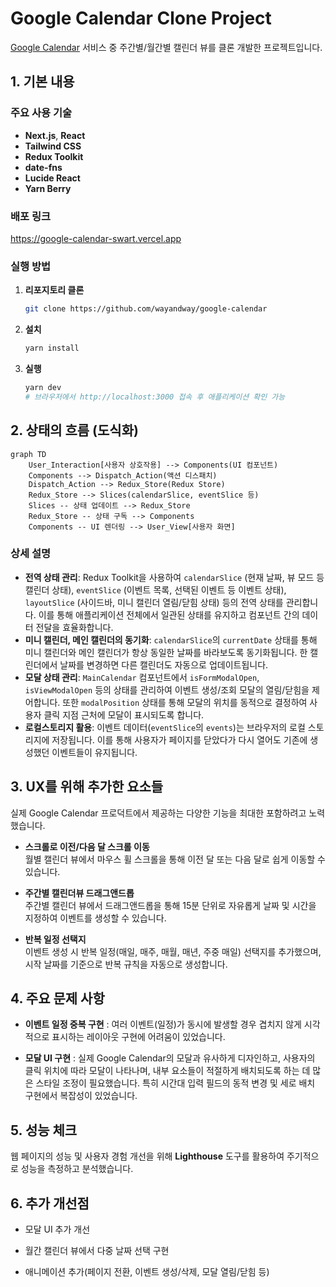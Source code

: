 # Google Calendar Clone Project

[Google Calendar](https://calendar.google.com/calendar) 서비스 중 주간별/월간별 캘린더 뷰를 클론 개발한 프로젝트입니다.

## 1. 기본 내용

### 주요 사용 기술

- **Next.js**, **React**
- **Tailwind CSS**
- **Redux Toolkit**
- **date-fns**
- **Lucide React**
- **Yarn Berry**

### 배포 링크

https://google-calendar-swart.vercel.app

### 실행 방법

1.  **리포지토리 클론**
    ```bash
    git clone https://github.com/wayandway/google-calendar
    ```
2.  **설치**
    ```bash
    yarn install
    ```
3.  **실행**
    ```bash
    yarn dev
    # 브라우저에서 http://localhost:3000 접속 후 애플리케이션 확인 가능
    ```

## 2. 상태의 흐름 (도식화)

```mermaid
graph TD
    User_Interaction[사용자 상호작용] --> Components(UI 컴포넌트)
    Components --> Dispatch_Action(액션 디스패치)
    Dispatch_Action --> Redux_Store(Redux Store)
    Redux_Store --> Slices(calendarSlice, eventSlice 등)
    Slices -- 상태 업데이트 --> Redux_Store
    Redux_Store -- 상태 구독 --> Components
    Components -- UI 렌더링 --> User_View[사용자 화면]
```

### 상세 설명

- **전역 상태 관리**: Redux Toolkit을 사용하여 `calendarSlice` (현재 날짜, 뷰 모드 등 캘린더 상태), `eventSlice` (이벤트 목록, 선택된 이벤트 등 이벤트 상태), `layoutSlice` (사이드바, 미니 캘린더 열림/닫힘 상태) 등의 전역 상태를 관리합니다. 이를 통해 애플리케이션 전체에서 일관된 상태를 유지하고 컴포넌트 간의 데이터 전달을 효율화합니다.
- **미니 캘린더, 메인 캘린더의 동기화**: `calendarSlice`의 `currentDate` 상태를 통해 미니 캘린더와 메인 캘린더가 항상 동일한 날짜를 바라보도록 동기화됩니다. 한 캘린더에서 날짜를 변경하면 다른 캘린더도 자동으로 업데이트됩니다.
- **모달 상태 관리**: `MainCalendar` 컴포넌트에서 `isFormModalOpen`, `isViewModalOpen` 등의 상태를 관리하여 이벤트 생성/조회 모달의 열림/닫힘을 제어합니다. 또한 `modalPosition` 상태를 통해 모달의 위치를 동적으로 결정하여 사용자 클릭 지점 근처에 모달이 표시되도록 합니다.
- **로컬스토리지 활용**: 이벤트 데이터(`eventSlice`의 `events`)는 브라우저의 로컬 스토리지에 저장됩니다. 이를 통해 사용자가 페이지를 닫았다가 다시 열어도 기존에 생성했던 이벤트들이 유지됩니다.

## 3. UX를 위해 추가한 요소들

실제 Google Calendar 프로덕트에서 제공하는 다양한 기능을 최대한 포함하려고 노력했습니다.

- **스크롤로 이전/다음 달 스크롤 이동**
  <br/> 월별 캘린더 뷰에서 마우스 휠 스크롤을 통해 이전 달 또는 다음 달로 쉽게 이동할 수 있습니다.

- **주간별 캘린더뷰 드래그앤드롭**
  <br/> 주간별 캘린더 뷰에서 드래그앤드롭을 통해 15분 단위로 자유롭게 날짜 및 시간을 지정하여 이벤트를 생성할 수 있습니다.

- **반복 일정 선택지**
  <br/> 이벤트 생성 시 반복 일정(매일, 매주, 매월, 매년, 주중 매일) 선택지를 추가했으며, 시작 날짜를 기준으로 반복 규칙을 자동으로 생성합니다.

## 4. 주요 문제 사항

- **이벤트 일정 중복 구현** : 여러 이벤트(일정)가 동시에 발생할 경우 겹치지 않게 시각적으로 표시하는 레이아웃 구현에 어려움이 있었습니다.

- **모달 UI 구현** : 실제 Google Calendar의 모달과 유사하게 디자인하고, 사용자의 클릭 위치에 따라 모달이 나타나며, 내부 요소들이 적절하게 배치되도록 하는 데 많은 스타일 조정이 필요했습니다. 특히 시간대 입력 필드의 동적 변경 및 세로 배치 구현에서 복잡성이 있었습니다.

## 5. 성능 체크

웹 페이지의 성능 및 사용자 경험 개선을 위해 **Lighthouse** 도구를 활용하여 주기적으로 성능을 측정하고 분석했습니다.

## 6. 추가 개선점

- 모달 UI 추가 개선

- 월간 캘린더 뷰에서 다중 날짜 선택 구현

- 애니메이션 추가(페이지 전환, 이벤트 생성/삭제, 모달 열림/닫힘 등)
